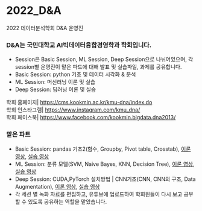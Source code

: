 # 2022_D&A
2022 데이터분석학회 D&amp;A 운영진

### D&A는 국민대학교 AI빅데이터융합경영학과 학회입니다.
- Session은 Basic Session, ML Session, Deep Session으로 나뉘어있으며, 각 session별 운영진이 맡은 파드에 대해 발표 및 실습파일, 과제를 공유합니다.
- Basic Session: python 기초 및 데이터 시각화 & 분석 
- ML Session: 머신러닝 이론 및 실습
- Deep Session: 딥러닝 이론 및 실습

학회 홈페이지| https://cms.kookmin.ac.kr/kmu-dna/index.do  
학회 인스타그램| https://www.instagram.com/kmu_dna/  
학회 페이스북| https://www.facebook.com/kookmin.bigdata.dna2013/  

### 맡은 파트
- Basic Session: pandas 기초2(함수, Groupby, Pivot table, Crosstab), [이론 영상](https://youtu.be/5iFa3JOevww), [실습 영상](https://youtu.be/AbryV3V_FMU)
- ML Session: 분류 모델(SVM, Naive Bayes, KNN, Decision Tree), [이론 영상](https://youtu.be/4vQA309CF1w), [실습 영상](https://youtu.be/c961irOds00)
- Deep Session: CUDA,PyTorch 설치방법 | CNN기초(CNN, CNN의 구조, Data Augmentation), [이론 영상](https://youtu.be/Np0YAeScFw4), [실습 영상](https://youtu.be/i__nMVAdGrM)
- 각 세션 별 녹화 자료를 편집하고, 유튜브에 업로드하여 학회원들이 다시 보고 공부할 수 있도록 공유하는 역할을 맡았습니다.
